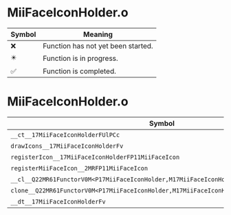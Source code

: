 # MiiFaceIconHolder.o
| Symbol | Meaning 
| ------------- | ------------- 
| :x: | Function has not yet been started. 
| :eight_pointed_black_star: | Function is in progress. 
| :white_check_mark: | Function is completed. 


# MiiFaceIconHolder.o
| Symbol | Decompiled? |
| ------------- | ------------- |
| `__ct__17MiiFaceIconHolderFUlPCc` | :x: |
| `drawIcons__17MiiFaceIconHolderFv` | :x: |
| `registerIcon__17MiiFaceIconHolderFP11MiiFaceIcon` | :x: |
| `registerMiiFaceIcon__2MRFP11MiiFaceIcon` | :x: |
| `__cl__Q22MR61FunctorV0M<P17MiiFaceIconHolder,M17MiiFaceIconHolderFPCvPv_v>CFv` | :x: |
| `clone__Q22MR61FunctorV0M<P17MiiFaceIconHolder,M17MiiFaceIconHolderFPCvPv_v>CFP7JKRHeap` | :x: |
| `__dt__17MiiFaceIconHolderFv` | :x: |
